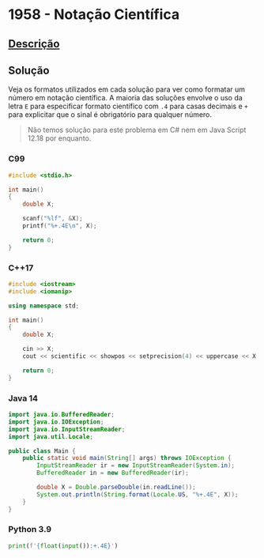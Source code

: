 # 1958 - Notação Científica

## [Descrição](https://www.beecrowd.com.br/judge/pt/problems/view/1958)

## Solução

Veja os formatos utilizados em cada solução para ver como formatar um número em notação científica. A maioria das soluções envolve o uso da letra `E` para especificar formato científico com `.4` para casas decimais e `+` para explicitar que o sinal é obrigatório para qualquer número.

> Não temos solução para este problema em C# nem em Java Script 12.18 por enquanto.

### C99

```c
#include <stdio.h>

int main()
{
    double X;

    scanf("%lf", &X);
    printf("%+.4E\n", X);

    return 0;
}
```

### C++17

```cpp
#include <iostream>
#include <iomanip>

using namespace std;

int main()
{
    double X;

    cin >> X;
    cout << scientific << showpos << setprecision(4) << uppercase << X << endl;

    return 0;
}
```

### Java 14

```java
import java.io.BufferedReader;
import java.io.IOException;
import java.io.InputStreamReader;
import java.util.Locale;

public class Main {
    public static void main(String[] args) throws IOException {
        InputStreamReader ir = new InputStreamReader(System.in);
        BufferedReader in = new BufferedReader(ir);

        double X = Double.parseDouble(in.readLine());
        System.out.println(String.format(Locale.US, "%+.4E", X));
    }
}
```

### Python 3.9

```py
print(f'{float(input()):+.4E}')
```